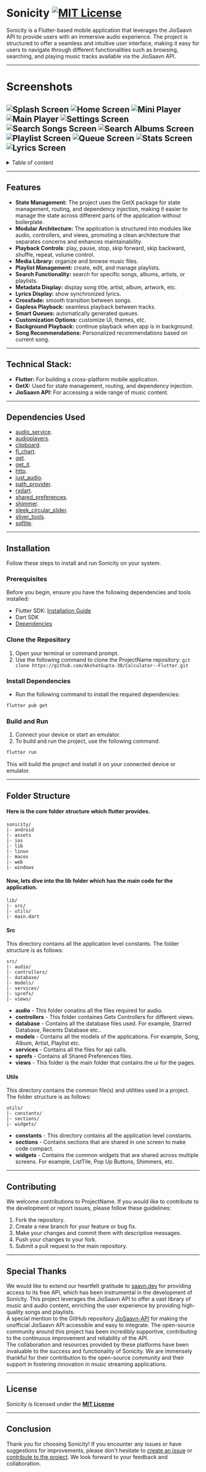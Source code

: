 # Sonicity [![MIT License](https://img.shields.io/badge/License-MIT-green.svg)]()  
Sonicity is a Flutter-based mobile application that leverages the JioSaavn API to provide users with an immersive audio experience. The project is structured to offer a seamless and intuitive user interface, making it easy for users to navigate through different functionalities such as browsing, searching, and playing music tracks available via the JioSaavn API.

----

# Screenshots
![Splash Screen]() 
![Home Screen]() 
![Mini Player]() 
![Main Player]() 
![Settings Screen]() 
![Search Songs Screen]() 
![Search Albums Screen]() 
![Playlist Screen]() 
![Queue Screen]() 
![Stats Screen]() 
![Lyrics Screen]()
----

<details>
<summary>Table of content</summary>

# Table of contents  
- [Features](#features)
- [Technical Stack](#technical-stack)
- [Dependencies](#dependencies-used)
- [Installation](#installation)
  - [Prerequisites](#prerequisites)
  - [Clone the Repository](#clone-the-repository)
  - [Configuration](#install-dependencies)
  - [Build and Run](#build-and-run)
- [Folder Structure](#folder-structure)
- [Contributing](#contributing)
- [Special Thanks](#special-thanks)
- [License](#license)
- [Conclusion](#conclusion)
</details>

----

## Features
- **State Management:** The project uses the GetX package for state management, routing, and dependency injection, making it easier to manage the state across different parts of the application without boilerplate.
- **Modular Architecture:** The application is structured into modules like audio, controllers, and views, promoting a clean architecture that separates concerns and enhances maintainability.
- **Playback Controls**: play, pause, stop, skip forward, skip backward, shuffle, repeat, volume control.
- **Media Library:** organize and browse music files.
- **Playlist Management:** create, edit, and manage playlists.
- **Search Functionality:** search for specific songs, albums, artists, or playlists.
- **Metadata Display:** display song title, artist, album, artwork, etc.
- **Lyrics Display:** show synchronized lyrics.
- **Crossfade:** smooth transition between songs.
- **Gapless Playback:** seamless playback between tracks.
- **Smart Queues:** automatically generated queues.
- **Customization Options:** customize UI, themes, etc.
- **Background Playback:** continue playback when app is in background.
- **Song Recommendations:** Personalized recommendations based on current song.

----

## Technical Stack:
- **Flutter:** For building a cross-platform mobile application.
- **GetX:** Used for state management, routing, and dependency injection.
- **JioSaavn API:** For accessing a wide range of music content.

----

## Dependencies Used
- [audio_service](https://pub.dev/packages/audio_service).
- [audioplayers](https://pub.dev/packages/audioplayers).
- [clipboard](https://pub.dev/packages/clipboard).
- [fl_chart](https://pub.dev/packages/fl_chart).
- [get](https://pub.dev/packages/get).
- [get_it](https://pub.dev/packages/get_it).
- [http](https://pub.dev/packages/http).
- [just_audio](https://pub.dev/packages/just_audio).
- [path_provider](https://pub.dev/packages/path_provider).
- [rxdart](https://pub.dev/packages/rxdart).
- [shared_preferences](https://pub.dev/packages/shared_preferences).
- [shimmer](https://pub.dev/packages/shimmer).
- [sleek_circular_slider](https://pub.dev/packages/sleek_circular_slider).
- [sliver_tools](https://pub.dev/packages/sliver_tools).
- [sqflite](https://pub.dev/packages/sqflite).

----

## Installation
Follow these steps to install and run Sonicity on your system.

### Prerequisites
Before you begin, ensure you have the following dependencies and tools installed:
- Flutter SDK: [Installation Guide](https://flutter.dev/docs/get-started/install)
- Dart SDK
- [Dependencies](#dependencies-used)

### Clone the Repository
1. Open your terminal or command prompt.
2. Use the following command to clone the ProjectName repository:
```git clone https://github.com/AkshatGupta-30/Calculator--Flutter.git```

### Install Dependencies
- Run the following command to install the required dependencies:
~~~bash
flutter pub get
~~~

### Build and Run
1. Connect your device or start an emulator.
2. To build and run the project, use the following command:
~~~bash
flutter run
~~~

This will build the project and install it on your connected device or emulator.

----

## Folder Structure
#### Here is the core folder structure which flutter provides.
```
sonicity/
|- android
|- assets
|- ios
|- lib
|- linux
|- macos
|- web
|- windows
```

#### Now, lets dive into the lib folder which has the main code for the application.
```
lib/
|- src/
|- utils/
|- main.dart
```

#### Src
This directory contains all the application level constants. The folder structure is as follows: 
```
src/
|- audio/
|- controllers/
|- database/
|- models/
|- services/
|- sprefs/
|- views/
```
- **audio** - This folder conatins all the files required for audio.
- **controllers** - This folder containes Getx Controllers for different views.
- **database** - Contains all the database files used. For example, Starred Database, Recents Database etc..
- **models** - Contains all the models of the applications. For example, Song, Album, Artist, Playlist etc.
- **services** - Contains all the files for api calls.
- **sprefs** - Contains all Shared Preferences files.
- **views** - This folder is the main folder that contains the ui for the pages.

#### Utils
This directory contains the common file(s) and utilities used in a project. The folder structure is as follows: 
```
utils/
|- constants/
|- sections/
|- widgets/
```
- **constants** - This directory contains all the application level constants.
- **sections** - Contains sections that are shared in one screen to make code compact.
- **widgets** - Contains the common widgets that are shared across multiple screens. For example, ListTile, Pop Up Buttons, Shimmers, etc.

----

## Contributing
We welcome contributions to ProjectName. If you would like to contribute to the development or report issues, please follow these guidelines:
1. Fork the repository.
2. Create a new branch for your feature or bug fix.
3. Make your changes and commit them with descriptive messages.
4. Push your changes to your fork.
5. Submit a pull request to the main repository.

---

## Special Thanks
We would like to extend our heartfelt gratitude to [saavn.dev](https://github.com/sumitkolhe/jiosaavn-api.git) for providing access to its free API, which has been instrumental in the development of Sonicity. This project leverages the JioSaavn API to offer a vast library of music and audio content, enriching the user experience by providing high-quality songs and playlists.  
A special mention to the GitHub repository [JioSaavn-API](https://github.com/sumitkolhe/jiosaavn-api.git) for making the unofficial JioSaavn API accessible and easy to integrate. The open-source community around this project has been incredibly supportive, contributing to the continuous improvement and reliability of the API.  
The collaboration and resources provided by these platforms have been invaluable to the success and functionality of Sonicity. We are immensely thankful for their contribution to the open-source community and their support in fostering innovation in music streaming applications.

----

## License
Sonicity is licensed under the [**MIT License**]()

----

## Conclusion  
Thank you for choosing Sonicity! If you encounter any issues or have suggestions for improvements, please don't hesitate to [create an issue](https://github.com/AkshatGupta-30/Sonicity--Flutter/issues) or [contribute to the project](#contributing). We look forward to your feedback and collaboration.
